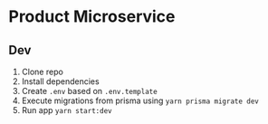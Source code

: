 # Product Microservice

## Dev

1. Clone repo
2. Install dependencies
3. Create `.env` based on `.env.template`
4. Execute migrations from prisma using `yarn prisma migrate dev`
5. Run app `yarn start:dev`